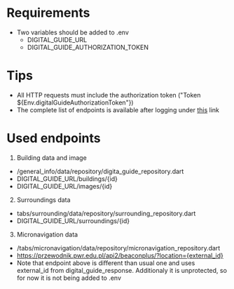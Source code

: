 # Requirements
* Two variables should be added to .env
  * DIGITAL_GUIDE_URL
  * DIGITAL_GUIDE_AUTHORIZATION_TOKEN

# Tips
* All HTTP requests must include the authorization token ("Token ${Env.digitalGuideAuthorizationToken"})
* The complete list of endpoints is available after logging under [this](https://przewodnik.pwr.edu.pl/swagger/) link

# Used endpoints
1) Building data and image
  * /general_info/data/repository/digita_guide_repository.dart
  * DIGITAL_GUIDE_URL/buildings/{id}
  * DIGITAL_GUIDE_URL/images/{id}
2) Surroundings data
  * tabs/surrounding/data/repository/surrounding_repository.dart
  * DIGITAL_GUIDE_URL/surroundings/{id}
3) Micronavigation data
  * /tabs/micronavigation/data/repository/micronavigation_repository.dart
  * https://przewodnik.pwr.edu.pl/api2/beaconplus/?location={external_id}
  * Note that endpoint above is different than usual one and uses external_id from digital_guide_response. Additionaly it is unprotected, so for now it is not being added to .env